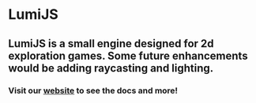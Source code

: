 # LumiJS
## LumiJS is a small engine designed for 2d exploration games. Some future enhancements would be adding raycasting and lighting.
### Visit our [website](https://lumi.js.org) to see the docs and more!
